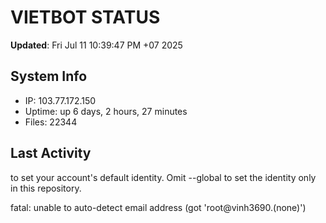 # VIETBOT STATUS
**Updated**: Fri Jul 11 10:39:47 PM +07 2025

## System Info
- IP: 103.77.172.150
- Uptime: up 6 days, 2 hours, 27 minutes
- Files: 22344

## Last Activity

to set your account's default identity.
Omit --global to set the identity only in this repository.

fatal: unable to auto-detect email address (got 'root@vinh3690.(none)')
